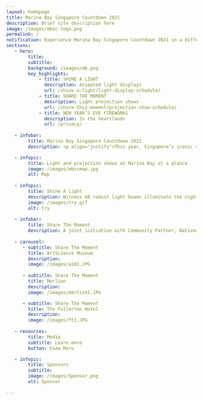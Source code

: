```yaml
---
layout: homepage
title: Marina Bay Singapore Countdown 2021
description: Brief site description here
image: /images/mbsc-logo.png
permalink: /
notification: Experience Marina Bay Singapore Countdown 2021 in a different light!
sections:
   - hero:
        title: 
        subtitle: 
        background: /images/mb.png
        key_highlights:
            - title: SHINE A LIGHT 
              description: Animated light displays
              url: /shine-a-light/light-display-schedule/
            - title: SHARE THE MOMENT
              description: Light projection shows
              url: /share-this-moment/projection-show-schedule/
            - title: NEW YEAR’S EVE FIREWORKS
              description: In the heartlands
              url: /privacy/
                        
   - infobar:
        title: Marina Bay Singapore Countdown 2021 
        description: <p align="justify">This year, Singapore’s iconic countdown event, Marina Bay Singapore Countdown (MBSC) 2021, takes on a unique format to bring people from all walks of life together to reflect on 2020 and to celebrate our hopes and aspirations for the coming year.</p>

   - infopic:
        title: Light and projection shows at Marina Bay at a glance
        image: /images/mbscmap.jpg
        alt: Map
        
   - infopic:
        title: Shine A Light 
        description: Witness 60 robust light beams illuminate the night sky above The Promontory for Shine A Light! Replacing the traditional fireworks, these light beams serve as a guiding beacon and energising reminder for everyone to focus on the positives in the face of adversity.
        image: /images/try.gif
        alt: try
        
   - infobar:
        title: Share The Moment
        description: A joint initiative with Community Partner, National Volunteer and Philanthropy Centre (NVPC), the Share the Moment campaign is a community engagement project that showcases co-created artworks through projection mapping sequences on iconic facades in Marina Bay. Through these projection shows, we hope to celebrate the selflessness and resilience of the community, and continue to nurture the spirit of giving in the year ahead.
   
   - carousel:
      - subtitle: Share The Moment 
        title: ArtScience Museum
        description:
        image: /images/asm1.JPG 
        
      - subtitle: Share The Moment 
        title: Merlion
        description:
        image: /images/merlion1.JPG 

      - subtitle: Share The Moment 
        title: The Fullerton Hotel
        description:
        image: /images/ft1.JPG  
        
   - resources:
        title: Media
        subtitle: Learn more
        button: View More

   - infopic:
        title: Sponsors
        subtitle:
        image: /images/Sponsor.png
        alt: Sponsor  
        
---
```

